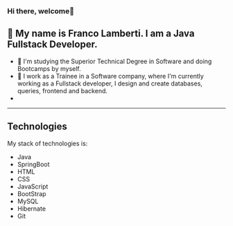 ### Hi there, welcome👋

👋 My name is Franco Lamberti. I am a Java Fullstack Developer.
---

- 📖 I'm studying the Superior Technical Degree in Software and doing Bootcamps by myself. 
- 💼 I work as a Trainee in a Software company, where I'm currently working as a Fullstack developer, I design and create databases, queries, frontend and backend.
- 
---

## Technologies
My stack of technologies is:
- Java
- SpringBoot
- HTML
- CSS
- JavaScript
- BootStrap
- MySQL
- Hibernate
- Git
